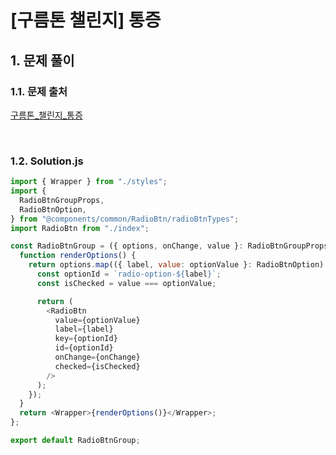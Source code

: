 # [구름톤 챌린지] 통증

## 1. 문제 풀이

### 1.1. 문제 출처

[구름톤_챌린지_통증](https://level.goorm.io/exam/195690/%ED%86%B5%EC%A6%9D/quiz/1)

<br>

### 1.2. Solution.js

```javascript
import { Wrapper } from "./styles";
import {
  RadioBtnGroupProps,
  RadioBtnOption,
} from "@components/common/RadioBtn/radioBtnTypes";
import RadioBtn from "./index";

const RadioBtnGroup = ({ options, onChange, value }: RadioBtnGroupProps) => {
  function renderOptions() {
    return options.map(({ label, value: optionValue }: RadioBtnOption) => {
      const optionId = `radio-option-${label}`;
      const isChecked = value === optionValue;

      return (
        <RadioBtn
          value={optionValue}
          label={label}
          key={optionId}
          id={optionId}
          onChange={onChange}
          checked={isChecked}
        />
      );
    });
  }
  return <Wrapper>{renderOptions()}</Wrapper>;
};

export default RadioBtnGroup;
```
